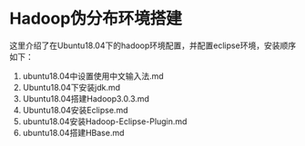 # Hadoop伪分布环境搭建


这里介绍了在Ubuntu18.04下的hadoop环境配置，并配置eclipse环境，安装顺序如下：

1. ubuntu18.04中设置使用中文输入法.md
2. Ubuntu18.04下安装jdk.md
3. Ubuntu18.04搭建Hadoop3.0.3.md
4. Ubuntu18.04安装Eclipse.md
5. ubuntu18.04安装Hadoop-Eclipse-Plugin.md
6. ubuntu18.04搭建HBase.md

